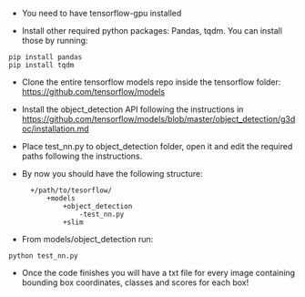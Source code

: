 - You need to have tensorflow-gpu installed

- Install other required python packages: Pandas, tqdm. You can install those by running:
```
pip install pandas
pip install tqdm
```

- Clone the entire tensorflow models repo inside the tensorflow folder: https://github.com/tensorflow/models

- Install the object_detection API following the instructions in https://github.com/tensorflow/models/blob/master/object_detection/g3doc/installation.md

- Place test_nn.py to object_detection folder, open it and edit the required paths following the instructions.

- By now you should have the following structure:
        
        +/path/to/tesorflow/
            +models
                +object_detection
                    -test_nn.py
                +slim

- From models/object_detection run:
```
python test_nn.py
```

- Once the code finishes you will have a txt file for every image containing bounding box coordinates, classes and scores for each box!
